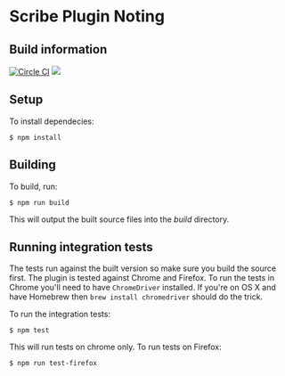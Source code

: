 # Scribe Plugin Noting

## Build information

[![Circle CI](https://circleci.com/gh/guardian/scribe-plugin-noting.svg?style=shield&circle-token=243ab02e5db3546c4387594d15a9dc6fca39e13a)](https://circleci.com/gh/guardian/scribe-plugin-noting) <img src="https://david-dm.org/guardian/scribe.svg">

## Setup
To install dependecies:

`$ npm install`


## Building

To build, run:

`$ npm run build`

This will output the built source files into the _build_ directory.


## Running integration tests
The tests run against the built version so make sure you build the source first.
The plugin is tested against Chrome and Firefox. To run the tests in Chrome you'll need
to have `ChromeDriver` installed. If you're on OS X and have Homebrew then `brew install chromedriver` should do the trick.

To run the integration tests:

`$ npm test`

This will run tests on chrome only. To run tests on Firefox:

`$ npm run test-firefox`
